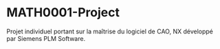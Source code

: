 # MATH0001-Project
Projet individuel portant sur la maîtrise du logiciel de CAO, NX développé par Siemens PLM Software.
